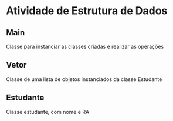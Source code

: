 <!-- Gabriel Mendes - FATEC Zona Leste -->

# Atividade de Estrutura de Dados

## Main
Classe para instanciar as classes criadas e realizar as operações

## Vetor
Classe de uma lista de objetos instanciados da classe Estudante

## Estudante
Classe estudante, com nome e RA

